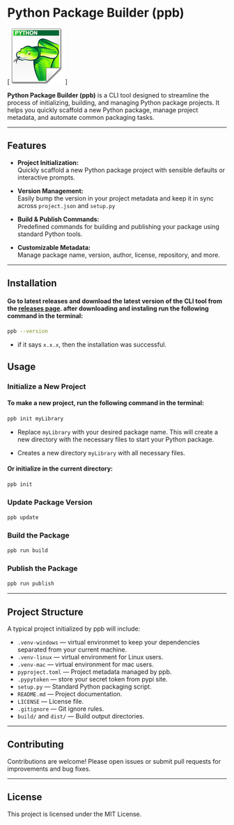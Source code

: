 # Python Package Builder (ppb)

[![Python Package Builder Logo](images/logo.png)]

**Python Package Builder (ppb)** is a CLI tool designed to streamline the process of initializing, building, and managing Python package projects. It helps you quickly scaffold a new Python package, manage project metadata, and automate common packaging tasks.

---

## Features

- **Project Initialization:**  
  Quickly scaffold a new Python package project with sensible defaults or interactive prompts.

- **Version Management:**  
  Easily bump the version in your project metadata and keep it in sync across `project.json` and `setup.py`

- **Build & Publish Commands:**  
  Predefined commands for building and publishing your package using standard Python tools.

- **Customizable Metadata:**  
  Manage package name, version, author, license, repository, and more.

---

## Installation

#### Go to latest releases and download the latest version of the CLI tool from the [releases page](https://github.com/mahfuz0712/python-package-builder/releases/). after downloading and instaling run the following command in the terminal:
```sh
ppb --version
```
* if it says `x.x.x`, then the installation was successful.
## Usage

### Initialize a New Project

#### To make a new project, run the following command in the terminal:
```sh
ppb init myLibrary 
```
* Replace `myLibrary` with your desired package name. This will create a new directory with the necessary files to start your Python package.

* Creates a new directory `myLibrary` with all necessary files.

#### Or initialize in the current directory:

```sh
ppb init 
```



### Update Package Version


```sh
ppb update
```
### Build the Package
```sh
ppb run build
```

### Publish the Package

```sh
ppb run publish
```


---

## Project Structure

A typical project initialized by ppb will include:

- `.venv-windows` — virtual environmet to keep your dependencies separated from your current machine.
- `.venv-linux` — virtual environment for Linux users.
- `.venv-mac` — virtual environment for  mac users.
- `pyproject.toml` — Project metadata managed by ppb.
- `.pypytoken` — store your secret token from pypi site.
- `setup.py` — Standard Python packaging script.
- `README.md` — Project documentation.
- `LICENSE` — License file.
- `.gitignore` — Git ignore rules.
- `build/` and `dist/` — Build output directories.


---

## Contributing

Contributions are welcome! Please open issues or submit pull requests for improvements and bug fixes.

---

## License

This project is licensed under the MIT License.